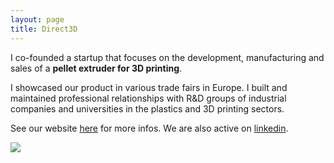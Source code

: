 ```yaml
---
layout: page
title: Direct3D
---
```


I co-founded a startup that focuses on the development, manufacturing and sales of a **pellet extruder for 3D printing**.

I showcased our product in various trade fairs in Europe. I built and maintained professional relationships with R&D groups of industrial companies and universities in the plastics and 3D printing sectors.

See our website [here](https://www.direct3d.it) for more infos. We are also active on [linkedin](https://www.linkedin.com/company/direct3d-pellet-extrusion/).

<img heigh=400 src="https://user-images.githubusercontent.com/62106779/137629860-4dadbd5e-7cdf-43c2-b20d-e86c88fa5e0a.png"/>
